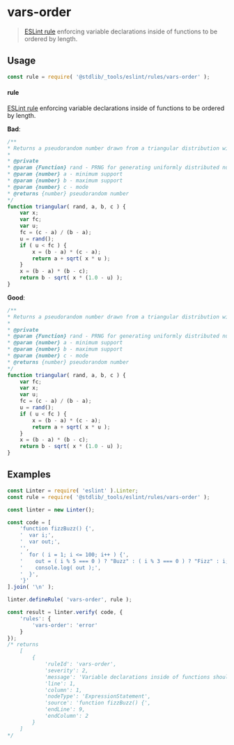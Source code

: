<!--

@license Apache-2.0

Copyright (c) 2018 The Stdlib Authors.

Licensed under the Apache License, Version 2.0 (the "License");
you may not use this file except in compliance with the License.
You may obtain a copy of the License at

   http://www.apache.org/licenses/LICENSE-2.0

Unless required by applicable law or agreed to in writing, software
distributed under the License is distributed on an "AS IS" BASIS,
WITHOUT WARRANTIES OR CONDITIONS OF ANY KIND, either express or implied.
See the License for the specific language governing permissions and
limitations under the License.

-->

# vars-order

> [ESLint rule][eslint-rules] enforcing variable declarations inside of functions to be ordered by length.

<section class="intro">

</section>

<!-- /.intro -->

<section class="usage">

## Usage

```javascript
const rule = require( '@stdlib/_tools/eslint/rules/vars-order' );
```

#### rule

[ESLint rule][eslint-rules] enforcing variable declarations inside of functions to be ordered by length.

**Bad**:

<!-- eslint-disable stdlib/vars-order -->

```javascript
/**
* Returns a pseudorandom number drawn from a triangular distribution with minimum support `a`, maximum support `b` and mode `c`.
*
* @private
* @param {Function} rand - PRNG for generating uniformly distributed numbers
* @param {number} a - minimum support
* @param {number} b - maximum support
* @param {number} c - mode
* @returns {number} pseudorandom number
*/
function triangular( rand, a, b, c ) {
    var x;
    var fc;
    var u;
    fc = (c - a) / (b - a);
    u = rand();
    if ( u < fc ) {
        x = (b - a) * (c - a);
        return a + sqrt( x * u );
    }
    x = (b - a) * (b - c);
    return b - sqrt( x * (1.0 - u) );
}
```

**Good**:

```javascript
/**
* Returns a pseudorandom number drawn from a triangular distribution with minimum support `a`, maximum support `b` and mode `c`.
*
* @private
* @param {Function} rand - PRNG for generating uniformly distributed numbers
* @param {number} a - minimum support
* @param {number} b - maximum support
* @param {number} c - mode
* @returns {number} pseudorandom number
*/
function triangular( rand, a, b, c ) {
    var fc;
    var x;
    var u;
    fc = (c - a) / (b - a);
    u = rand();
    if ( u < fc ) {
        x = (b - a) * (c - a);
        return a + sqrt( x * u );
    }
    x = (b - a) * (b - c);
    return b - sqrt( x * (1.0 - u) );
}
```

</section>

<!-- /.usage -->

<section class="examples">

## Examples

<!-- eslint no-undef: "error" -->

```javascript
const Linter = require( 'eslint' ).Linter;
const rule = require( '@stdlib/_tools/eslint/rules/vars-order' );

const linter = new Linter();

const code = [
    'function fizzBuzz() {',
    '  var i;',
    '  var out;',
    '',
    '  for ( i = 1; i <= 100; i++ ) {',
    '    out = ( i % 5 === 0 ) ? "Buzz" : ( i % 3 === 0 ) ? "Fizz" : i;',
    '    console.log( out );',
    '  }',
    '}'
].join( '\n' );

linter.defineRule( 'vars-order', rule );

const result = linter.verify( code, {
    'rules': {
        'vars-order': 'error'
    }
});
/* returns
    [
        {
            'ruleId': 'vars-order',
            'severity': 2,
            'message': 'Variable declarations inside of functions should by ordered by length (in decreasing order)',
            'line': 1,
            'column': 1,
            'nodeType': 'ExpressionStatement',
            'source': 'function fizzBuzz() {',
            'endLine': 9,
            'endColumn': 2
        }
    ]
*/
```

</section>

<!-- /.examples -->

<!-- Section for related `stdlib` packages. Do not manually edit this section, as it is automatically populated. -->

<section class="related">

</section>

<!-- /.related -->

<!-- Section for all links. Make sure to keep an empty line after the `section` element and another before the `/section` close. -->

<section class="links">

[eslint-rules]: https://eslint.org/docs/developer-guide/working-with-rules

</section>

<!-- /.links -->
